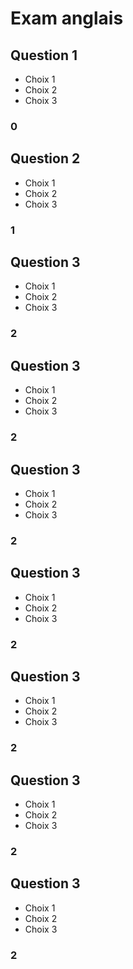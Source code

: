 # Exam anglais

## Question 1
 - Choix 1
 - Choix 2
 - Choix 3
### 0

## Question 2
 - Choix 1
 - Choix 2
 - Choix 3
### 1
 
## Question 3
 - Choix 1
 - Choix 2
 - Choix 3
### 2

## Question 3
 - Choix 1
 - Choix 2
 - Choix 3
### 2

## Question 3
 - Choix 1
 - Choix 2
 - Choix 3
### 2

## Question 3
 - Choix 1
 - Choix 2
 - Choix 3
### 2

## Question 3
 - Choix 1
 - Choix 2
 - Choix 3
### 2

## Question 3
 - Choix 1
 - Choix 2
 - Choix 3
### 2

## Question 3
 - Choix 1
 - Choix 2
 - Choix 3
### 2
